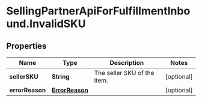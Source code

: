 # SellingPartnerApiForFulfillmentInbound.InvalidSKU

## Properties
Name | Type | Description | Notes
------------ | ------------- | ------------- | -------------
**sellerSKU** | **String** | The seller SKU of the item. | [optional] 
**errorReason** | [**ErrorReason**](ErrorReason.md) |  | [optional] 
